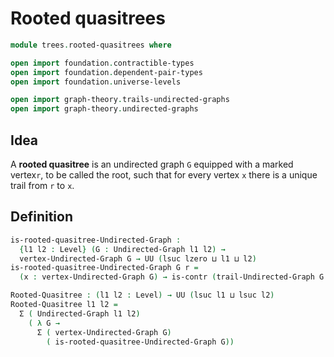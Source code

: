 #  Rooted quasitrees

```agda
module trees.rooted-quasitrees where

open import foundation.contractible-types
open import foundation.dependent-pair-types
open import foundation.universe-levels

open import graph-theory.trails-undirected-graphs
open import graph-theory.undirected-graphs
```

## Idea

A **rooted quasitree** is an undirected graph `G` equipped with a marked vertex`r`, to be called the root, such that for every vertex `x` there is a unique trail from `r` to `x`.

## Definition

```agda
is-rooted-quasitree-Undirected-Graph :
  {l1 l2 : Level} (G : Undirected-Graph l1 l2) →
  vertex-Undirected-Graph G → UU (lsuc lzero ⊔ l1 ⊔ l2)
is-rooted-quasitree-Undirected-Graph G r =
  (x : vertex-Undirected-Graph G) → is-contr (trail-Undirected-Graph G r x)

Rooted-Quasitree : (l1 l2 : Level) → UU (lsuc l1 ⊔ lsuc l2)
Rooted-Quasitree l1 l2 =
  Σ ( Undirected-Graph l1 l2)
    ( λ G →
      Σ ( vertex-Undirected-Graph G)
        ( is-rooted-quasitree-Undirected-Graph G))
```
